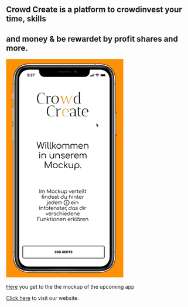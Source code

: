 ## Crowd Create is a platform to crowdinvest your time, skills 
## and money & be rewardet by profit shares and more.

![Mockup](https://github.com/DanielRolfs/media/blob/main/CrowdCreate/readme.gif?raw=true)

[Here](https://www.figma.com/proto/H8bp6tdhwOlCz5RRqftJPE/WeCrowdCreate-Commission-Version-001?page-id=0%3A1&node-id=650%3A1&starting-point-node-id=650%3A1) you get to the the mockup of the upcoming app

[Click here](https://www.crowdcreate.de) to visit our website.
